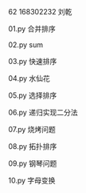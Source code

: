   62   168302232 
  刘乾
  
  01.py  合并排序
  
  02.py   sum
  
  03.py  快速排序
  
  04.py  水仙花
  
  05.py  选择排序
  
  06.py  递归实现二分法
  
  07.py  烧烤问题
  
  08.py  拓扑排序
  
  09.py  钢琴问题

  10.py  字母变换
